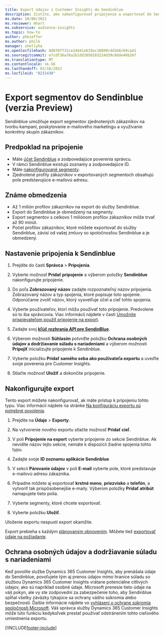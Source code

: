 ```yaml
---
title: Export údajov z Customer Insights do Sendinblue
description: Zistite, ako nakonfigurovať pripojenie a exportovať do Sendinblue.
ms.date: 10/08/2021
ms.reviewer: mhart
ms.subservice: audience-insights
ms.topic: how-to
author: phkieffer
ms.author: philk
manager: shellyha
ms.openlocfilehash: 8d870ff31ce2d441e619ac18899c4d1b6c69ca41
ms.sourcegitcommit: e7cdf36a78a2b1dd2850183224d39c8dde46b26f
ms.translationtype: MT
ms.contentlocale: sk-SK
ms.lasthandoff: 02/16/2022
ms.locfileid: "8231438"
---
```

# <a name="export-segments-to-sendinblue-preview"></a>Export segmentov do Sendinblue (verzia Preview)

Sendinblue umožňuje export segmentov zjednotených zákazníkov na tvorbu kampaní, poskytovanie e-mailového marketingu a využívanie konkrétny skupín zákazníkov.

## <a name="prerequisites-for-connection"></a>Predpoklad na pripojenie

-   Máte [účet Sendinblue](https://www.sendinblue.com/) a zodpovedajúce poverenia správcu.
-   V rámci Sendinblue existujú zoznamy a zodpovedajúce ID.
-   Máte [nakonfigurované segmenty](segments.md).
-   Zjednotené profily zákazníkov v exportovaných segmentoch obsahujú pole predstavujúce e-mailovú adresu.

## <a name="known-limitations"></a>Známe obmedzenia

- Až 1 milión profilov zákazníkov na export do služby Sendinblue.
- Export do Sendinblue je obmedzený na segmenty.
- Export segmentov s celkovo 1 miliónom profilov zákazníkov môže trvať až 90 minút. 
- Počet profilov zákazníkov, ktoré môžete exportovať do služby Sendinblue, závisí od vašej zmluvy so spoločnosťou Sendinblue a je obmedzený.

## <a name="set-up-connection-to-sendinblue"></a>Nastavenie pripojenia k Sendinblue

1. Prejdite do časti **Správca** > **Pripojenia**.

1. Vyberte možnosť **Pridať pripojenie** a výberom položky **Sendinblue** nakonfigurujte pripojenie.

1. Do poľa **Zobrazovaný názov** zadajte rozpoznateľný názov pripojenia. Zobrazovaný názov a typ spojenia, ktoré popisuje toto spojenie. Odporúčame zvoliť názov, ktorý vysvetľuje účel a cieľ tohto spojenia.

1. Vyberte používateľov, ktorí môžu používať toto pripojenie. Predvolene sú to iba správcovia. Viac informácií nájdete v časti [Umožnite prispievateľom použiť pripojenie na export](connections.md#allow-contributors-to-use-a-connection-for-exports).

1. Zadajte svoj **[kľúč rozhrania API pre SendinBlue](https://developers.sendinblue.com/docs/getting-started#:~:text=Get%20your%20API%20key&text=You%20can%20create%20one%20from,your%20settings%20This%20API%20key)**.

1. Výberom možnosti **Súhlasím** potvrďte položku **Ochrana osobných údajov a dodržiavanie súladu s nariadeniami** a výberom možnosti **Pripojiť** inicializujte pripojenie k Sendinblue.

1. Vyberte položku **Pridať samého seba ako používateľa exportu** a uveďte svoje poverenia pre Customer Insights.

1. Stlačte možnosť **Uložiť** a dokončite pripojenie.

## <a name="configure-an-export"></a>Nakonfigurujte export

Tento export môžete nakonfigurovať, ak máte prístup k pripojeniu tohto typu. Viac informácií nájdete na stránke [Na konfiguráciu exportu sú potrebné povolenia](export-destinations.md#set-up-a-new-export).

1. Prejdite na **Údaje** > **Exporty**.

1. Na vytvorenie nového exportu stlačte možnosť **Pridať cieľ**.

1. V poli **Pripojenie na export** vyberte pripojenie zo sekcie Sendinblue. Ak nevidíte názov tejto sekcie, nemáte k dispozícii žiadne spojenia tohto typu.

1. Zadajte svoje **ID zoznamu aplikácie Sendinblue** 

1. V sekcii **Párovanie údajov** v poli **E-mail** vyberte pole, ktoré predstavuje e-mailovú adresu zákazníka. 

1. Prípadne môžete aj exportovať **krstné meno**, **priezvisko** a **telefón**, a vytvoriť tak prispôsobenejšie e-maily. Výberom položky **Pridať atribút** namapujete tieto polia.

1. Vyberte segmenty, ktoré chcete exportovať. 

1. Vyberte položku **Uložiť**.

Uloženie exportu nespustí export okamžite.

Export prebieha s každým [plánovaným obnovením](system.md#schedule-tab). Môžete tiež [exportovať údaje na požiadanie](export-destinations.md#run-exports-on-demand). 


## <a name="data-privacy-and-compliance"></a>Ochrana osobných údajov a dodržiavanie súladu s nariadeniami

Keď povolíte službe Dynamics 365 Customer Insights, aby prenášala údaje do Sendinblue, povoľujete tým aj prenos údajov mimo hranice súladu so službou Dynamics 365 Customer Insights vrátane potenciálne citlivých údajov, ako sú napríklad osobné údaje. Microsoft prenesie tieto údaje na váš pokyn, ale vy ste zodpovední za zabezpečenie toho, aby Sendinblue spĺňal všetky záväzky týkajúce sa ochrany vášho súkromia alebo bezpečnosti. Ďalšie informácie nájdete vo [vyhlásení o ochrane súkromia spoločnosti Microsoft](https://go.microsoft.com/fwlink/?linkid=396732).
Váš správca služby Dynamics 365 Customer Insights môže túto funkciu kedykoľvek prestať používať odstránením tohto cieľového umiestnenia exportu.


[!INCLUDE[footer-include](../includes/footer-banner.md)]
